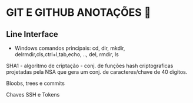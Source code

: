 # GIT E GITHUB ANOTAÇÕES :wrench:

## Line Interface

- Windows comandos principais: cd, dir, mkdir, delrmdir,cls,ctrl+l,tab,echo, .., del, rmdir, ls

SHA1 - algoritmo de criptação - conj. de funções hash criptograficas projetadas pela NSA que gera um conj. de caracteres/chave de 40 digitos.

Bloobs, trees e commits

Chaves SSH e Tokens





